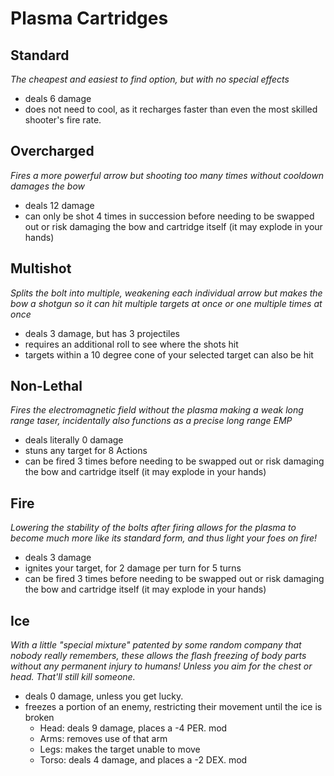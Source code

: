 # Plasma Cartridges
## Standard
*The cheapest and easiest to find option, but with no special effects*
- deals 6 damage
- does not need to cool, as it recharges faster than even the most skilled shooter's fire rate.
## Overcharged
*Fires a more powerful arrow but shooting too many times without cooldown damages the bow*
- deals 12 damage
-  can only be shot 4 times in succession before needing to be swapped out or risk damaging the bow and cartridge itself (it may explode in your hands)
## Multishot	
*Splits the bolt into multiple, weakening each individual arrow but makes the bow a shotgun so it can hit multiple targets at once or one multiple times at once*
- deals 3 damage, but has 3 projectiles
- requires an additional roll to see where the shots hit
- targets within a 10 degree cone of your selected target can also be hit
## Non-Lethal
*Fires the electromagnetic field without the plasma making a weak long range taser, incidentally also functions as a precise long range EMP*
- deals literally 0 damage
- stuns any target for 8 Actions
- can be fired 3 times before needing to be swapped out or risk damaging the bow and cartridge itself (it may explode in your hands)
## Fire
*Lowering the stability of the bolts after firing allows for the plasma to become much more like its standard form, and thus light your foes on fire!*
- deals 3 damage
- ignites your target, for 2 damage per turn for 5 turns
- can be fired 3 times before needing to be swapped out or risk damaging the bow and cartridge itself (it may explode in your hands)
## Ice
*With a little "special mixture" patented by some random company that nobody really remembers, these allows the flash freezing of body parts without any permanent injury to humans! Unless you aim for the chest or head. That'll still kill someone.*
- deals 0 damage, unless you get lucky.
- freezes a portion of an enemy, restricting their movement until the ice is broken
	- Head: deals 9 damage, places a -4 PER. mod 
	- Arms: removes use of that arm
	- Legs: makes the target unable to move
	- Torso: deals 4 damage, and places a -2 DEX. mod
